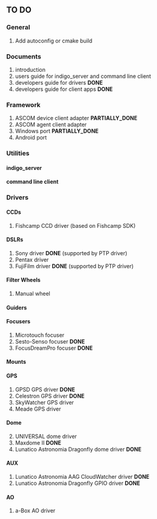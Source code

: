 ## TO DO

### General

1. Add autoconfig or cmake build

### Documents

1. introduction
2. users guide for indigo_server and command line client
3. developers guide for drivers __DONE__
4. developers guide for client apps __DONE__

### Framework

1. ASCOM device client adapter __PARTIALLY_DONE__
2. ASCOM agent client adapter
3. Windows port __PARTIALLY_DONE__
4. Android port

### Utilities

#### indigo_server

#### command line client

### Drivers

#### CCDs

1. Fishcamp CCD driver (based on Fishcamp SDK)

#### DSLRs

1. Sony driver __DONE__ (supported by PTP driver)
2. Pentax driver
3. FujiFilm driver __DONE__ (supported by PTP driver)

#### Filter Wheels

1. Manual wheel

#### Guiders

#### Focusers

1. Microtouch focuser
2. Sesto-Senso focuser __DONE__
3. FocusDreamPro focuser __DONE__

#### Mounts

#### GPS
1. GPSD GPS driver __DONE__
2. Celestron GPS driver __DONE__
3. SkyWatcher GPS driver
4. Meade GPS driver

#### Dome
2. UNIVERSAL dome driver
3. Maxdome II __DONE__
3. Lunatico Astronomia Dragonfly dome driver __DONE__

#### AUX
1. Lunatico Astronomia AAG CloudWatcher driver __DONE__
2. Lunatico Astronomia Dragonfly GPIO driver __DONE__

#### AO
1. a-Box AO driver
